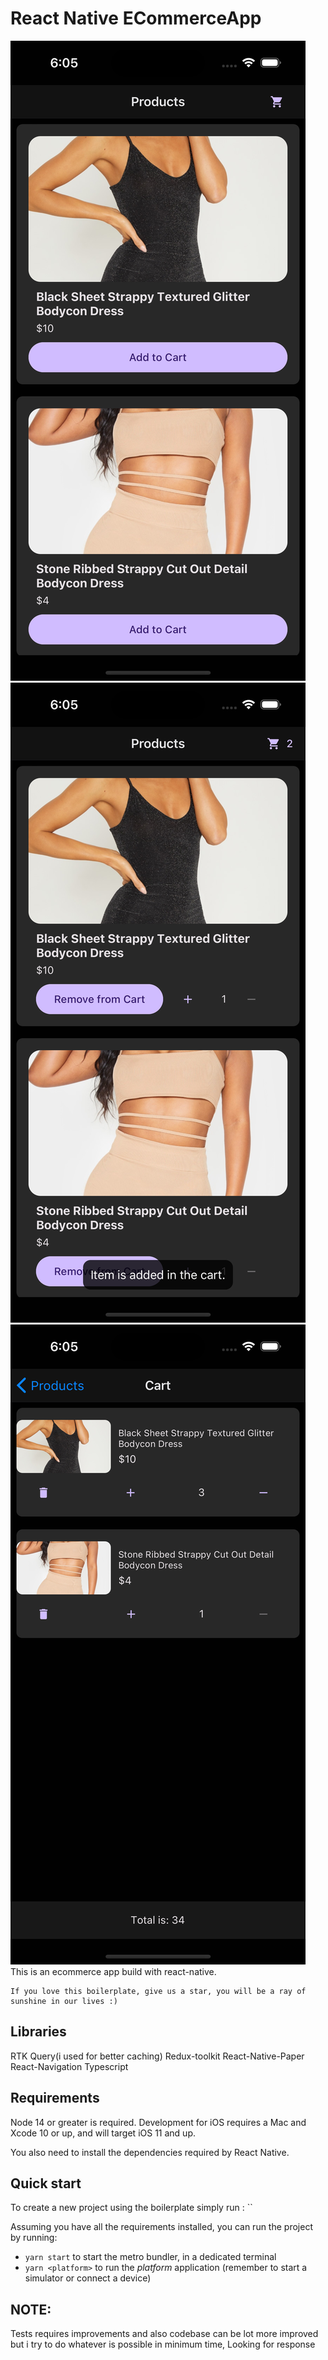 # React Native ECommerceApp

![screenshot](/src/Images/screenshot-0.png)
![screenshot](/src/Images/screenshot-1.png)
![screenshot](/src/Images/screenshot-2.png)
This is an ecommerce app build with react-native.


```
If you love this boilerplate, give us a star, you will be a ray of sunshine in our lives :)
```

## Libraries

RTK Query(i used for better caching)
Redux-toolkit
React-Native-Paper
React-Navigation
Typescript

## Requirements

Node 14 or greater is required. Development for iOS requires a Mac and Xcode 10 or up, and will target iOS 11 and up.

You also need to install the dependencies required by React Native.  

## Quick start

To create a new project using the boilerplate simply run :
``

Assuming you have all the requirements installed, you can run the project by running:

- `yarn start` to start the metro bundler, in a dedicated terminal
- `yarn <platform>` to run the *platform* application (remember to start a simulator or connect a device)


## NOTE: 

Tests requires improvements and also codebase can be lot more improved but i try to do whatever is possible in minimum time, Looking for response


